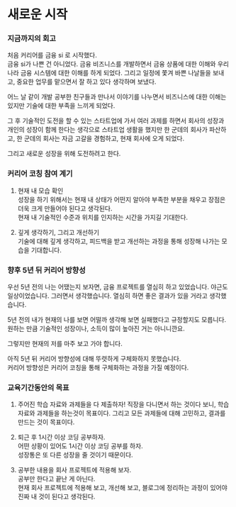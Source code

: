 # 새로운 시작

### 지금까지의 회고
처음 커리어를 금융 si 로 시작했다.  
금융 si가 나쁜 건 아니었다. 금융 비즈니스를 개발하면서 금융 상품에 대한 이해와 우리나라 금융 시스템에 대한 이해를 하게 되었다. 그리고 일정에 쫓겨 바쁜 나날들을 보내고, 중요한 업무를 맡으면서 잘 하고 있다 생각하며 보냈다.

어느 날 같이 개발 공부한 친구들과 만나서 이야기를 나누면서 비즈니스에 대한 이해는 있지만 기술에 대한 부족을 느끼게 되었다.

그 후 기술적인 도전을 할 수 있는 스타트업에 가서 여러 과제를 하면서 회사의 성장과 개인의 성장이 함께 한다는 생각으로 스타트업 생활을 했지만 한 군데의 회사가 파산하고, 한 군데의 회사는 자금 고갈을 경험하고, 현재 회사에 오게 되었다.

그리고 새로운 성장을 위해 도전하려고 한다.  

### 커리어 코칭 참여 계기
1. 현재 내 모습 확인  
성장을 하기 위해서는 현재 내 상태가 어떤지 알아야 부족한 부분을 채우고 장점은 더욱 크게 만들어야 된다고 생각된다.  
현재 내 기술적인 수준과 위치를 인지하는 시간을 가지길 기대한다.

2. 깊게 생각하기, 그리고 개선하기  
기술에 대해 깊게 생각하고, 피드백을 받고 개선하는 과정을 통해 성장해 나가는 모습을 기대합니다.

### 향후 5년 뒤 커리어 방향성
우선 5년 전의 나는 어땠는지 보자면, 금융 프로젝트를 열심히 하고 있었습니다. 야근도 일상이었습니다. 그러면서 생각했습니다. 열심히 하면 좋은 결과가 있을 거라고 생각했습니다.

5년 전의 내가 현재의 나를 보면 어떨까 생각해 보면 실패했다고 규정할지도 모릅니다. 원하는 만큼 기술적인 성장이나, 소득이 많이 높아진 거는 아니니깐요.

그렇지만 현재의 저를 마주 보고 가야 합니다.  

아직 5년 뒤 커리어 방향성에 대해 뚜렷하게 구체화하지 못했습니다.  
커리어 방향성은 커리어 코칭을 통해 구체화하는 과정을 가질 예정이다.

### 교육기간동안의 목표
1. 주어진 학습 자료와 과제들을 다 제출하자!
직장을 다니면서 하는 것이다 보니, 학습 자료와 과제들을 하는것이 목표이다.
그리고 모든 과제들에 대해 고민하고, 결과를 만드는 것이 목표이다.

2. 퇴근 후 1시간 이상 코딩 공부하자.  
어떤 상황이 있어도 1시간 이상 코딩 공부를 하자.  
성장통은 또 다른 성장을 줄 것이기 때문이다.

3. 공부한 내용을 회사 프로젝트에 적용해 보자.  
공부만 한다고 끝난 게 아닌다.  
현재 회사 프로젝트에 적용해 보고, 개선해 보고, 블로그에 정리하는 과정이 있어야 진짜 내 것이 된다고 생각된다.
